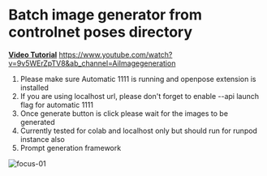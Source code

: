 # Batch image generator from controlnet poses directory

**[Video Tutorial](https://www.youtube.com/watch?v=9v5WErZpTV8&ab_channel=AiImagegeneration)**
https://www.youtube.com/watch?v=9v5WErZpTV8&ab_channel=AiImagegeneration


1. Please make sure Automatic 1111 is running and openpose extension is installed
2. If you are using localhost url, please don't forget to enable --api launch flag for automatic 1111
3. Once generate button is click please wait for the images to be generated
4. Currently tested for colab and localhost only but should run for runpod instance also
5. Prompt generation framework

![focus-01](https://user-images.githubusercontent.com/38812233/231787524-32424d02-fc6c-4eb2-a1b8-b37bdce34410.png)
